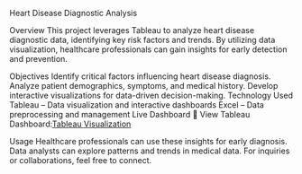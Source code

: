 Heart Disease Diagnostic Analysis

Overview
This project leverages Tableau to analyze heart disease diagnostic data, identifying key risk factors and trends. By utilizing data visualization, healthcare professionals can gain insights for early detection and prevention.

Objectives
Identify critical factors influencing heart disease diagnosis.
Analyze patient demographics, symptoms, and medical history.
Develop interactive visualizations for data-driven decision-making.
Technology Used
Tableau – Data visualization and interactive dashboards
Excel – Data preprocessing and management
Live Dashboard
🔗 View Tableau Dashboard:[Tableau Visualization](https://public.tableau.com/views/HeartDiseaseDiagnosticAnalysis_17388502986240/HeartDiseaseAnalysis?:language=en-GB&:sid=&:redirect=auth&:display_count=n&:origin=viz_share_link)


Usage
Healthcare professionals can use these insights for early diagnosis.
Data analysts can explore patterns and trends in medical data.
For inquiries or collaborations, feel free to connect.

